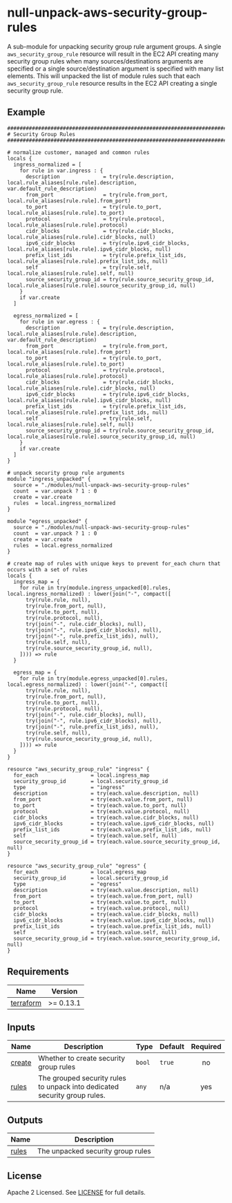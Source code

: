 # null-unpack-aws-security-group-rules

A sub-module for unpacking security group rule argument groups. A single `aws_security_group_rule` resource will result in the EC2 API creating many security group rules when many sources/destinations arguments are specified or a single source/destination argument is specified with many list elements. This will unpacked the list of module rules such that each `aws_security_group_rule` resource results in the EC2 API creating a single security group rule.

## Example

```hcl
###############################################################################
# Security Group Rules
###############################################################################

# normalize customer, managed and common rules
locals {
  ingress_normalized = [
    for rule in var.ingress : {
      description              = try(rule.description, local.rule_aliases[rule.rule].description, var.default_rule_description)
      from_port                = try(rule.from_port, local.rule_aliases[rule.rule].from_port)
      to_port                  = try(rule.to_port, local.rule_aliases[rule.rule].to_port)
      protocol                 = try(rule.protocol, local.rule_aliases[rule.rule].protocol)
      cidr_blocks              = try(rule.cidr_blocks, local.rule_aliases[rule.rule].cidr_blocks, null)
      ipv6_cidr_blocks         = try(rule.ipv6_cidr_blocks, local.rule_aliases[rule.rule].ipv6_cidr_blocks, null)
      prefix_list_ids          = try(rule.prefix_list_ids, local.rule_aliases[rule.rule].prefix_list_ids, null)
      self                     = try(rule.self, local.rule_aliases[rule.rule].self, null)
      source_security_group_id = try(rule.source_security_group_id, local.rule_aliases[rule.rule].source_security_group_id, null)
    }
    if var.create
  ]

  egress_normalized = [
    for rule in var.egress : {
      description              = try(rule.description, local.rule_aliases[rule.rule].description, var.default_rule_description)
      from_port                = try(rule.from_port, local.rule_aliases[rule.rule].from_port)
      to_port                  = try(rule.to_port, local.rule_aliases[rule.rule].to_port)
      protocol                 = try(rule.protocol, local.rule_aliases[rule.rule].protocol)
      cidr_blocks              = try(rule.cidr_blocks, local.rule_aliases[rule.rule].cidr_blocks, null)
      ipv6_cidr_blocks         = try(rule.ipv6_cidr_blocks, local.rule_aliases[rule.rule].ipv6_cidr_blocks, null)
      prefix_list_ids          = try(rule.prefix_list_ids, local.rule_aliases[rule.rule].prefix_list_ids, null)
      self                     = try(rule.self, local.rule_aliases[rule.rule].self, null)
      source_security_group_id = try(rule.source_security_group_id, local.rule_aliases[rule.rule].source_security_group_id, null)
    }
    if var.create
  ]
}

# unpack security group rule arguments
module "ingress_unpacked" {
  source = "./modules/null-unpack-aws-security-group-rules"
  count  = var.unpack ? 1 : 0
  create = var.create
  rules  = local.ingress_normalized
}

module "egress_unpacked" {
  source = "./modules/null-unpack-aws-security-group-rules"
  count  = var.unpack ? 1 : 0
  create = var.create
  rules  = local.egress_normalized
}

# create map of rules with unique keys to prevent for_each churn that occurs with a set of rules
locals {
  ingress_map = {
    for rule in try(module.ingress_unpacked[0].rules, local.ingress_normalized) : lower(join("-", compact([
      try(rule.rule, null),
      try(rule.from_port, null),
      try(rule.to_port, null),
      try(rule.protocol, null),
      try(join("-", rule.cidr_blocks), null),
      try(join("-", rule.ipv6_cidr_blocks), null),
      try(join("-", rule.prefix_list_ids), null),
      try(rule.self, null),
      try(rule.source_security_group_id, null),
    ]))) => rule
  }

  egress_map = {
    for rule in try(module.egress_unpacked[0].rules, local.egress_normalized) : lower(join("-", compact([
      try(rule.rule, null),
      try(rule.from_port, null),
      try(rule.to_port, null),
      try(rule.protocol, null),
      try(join("-", rule.cidr_blocks), null),
      try(join("-", rule.ipv6_cidr_blocks), null),
      try(join("-", rule.prefix_list_ids), null),
      try(rule.self, null),
      try(rule.source_security_group_id, null),
    ]))) => rule
  }
}

resource "aws_security_group_rule" "ingress" {
  for_each                 = local.ingress_map
  security_group_id        = local.security_group_id
  type                     = "ingress"
  description              = try(each.value.description, null)
  from_port                = try(each.value.from_port, null)
  to_port                  = try(each.value.to_port, null)
  protocol                 = try(each.value.protocol, null)
  cidr_blocks              = try(each.value.cidr_blocks, null)
  ipv6_cidr_blocks         = try(each.value.ipv6_cidr_blocks, null)
  prefix_list_ids          = try(each.value.prefix_list_ids, null)
  self                     = try(each.value.self, null)
  source_security_group_id = try(each.value.source_security_group_id, null)
}

resource "aws_security_group_rule" "egress" {
  for_each                 = local.egress_map
  security_group_id        = local.security_group_id
  type                     = "egress"
  description              = try(each.value.description, null)
  from_port                = try(each.value.from_port, null)
  to_port                  = try(each.value.to_port, null)
  protocol                 = try(each.value.protocol, null)
  cidr_blocks              = try(each.value.cidr_blocks, null)
  ipv6_cidr_blocks         = try(each.value.ipv6_cidr_blocks, null)
  prefix_list_ids          = try(each.value.prefix_list_ids, null)
  self                     = try(each.value.self, null)
  source_security_group_id = try(each.value.source_security_group_id, null)
}
```
## Requirements

| Name | Version |
|------|---------|
| <a name="requirement_terraform"></a> [terraform](#requirement\_terraform) | >= 0.13.1 |
## Inputs

| Name | Description | Type | Default | Required |
|------|-------------|------|---------|:--------:|
| <a name="input_create"></a> [create](#input\_create) | Whether to create security group rules | `bool` | `true` | no |
| <a name="input_rules"></a> [rules](#input\_rules) | The grouped security rules to unpack into dedicated security group rules. | `any` | n/a | yes |
## Outputs

| Name | Description |
|------|-------------|
| <a name="output_rules"></a> [rules](#output\_rules) | The unpacked security group rules |
<!-- END OF PRE-COMMIT-TERRAFORM DOCS HOOK -->

## License

Apache 2 Licensed. See [LICENSE](https://github.com/aidanmelen/terraform-kubernetes-confluent-platform/blob/main/LICENSE) for full details.
